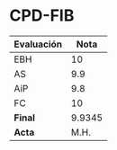 # CPD-FIB

| Evaluación | Nota  |
|------------|-------|
| EBH        | 10    |
| AS         | 9.9   |
| AiP        | 9.8   |
| FC         | 10    |
| **Final**  | 9.9345|
| **Acta**   | M.H.  |
